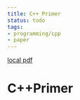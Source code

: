 ```yaml
---
title: C++ Primer
status: todo
tags:
- programming/cpp
- paper
---
```


[local pdf](../../../pdfs/C%2B%2BPrimer-4th-cn.pdf)

# C++Primer
